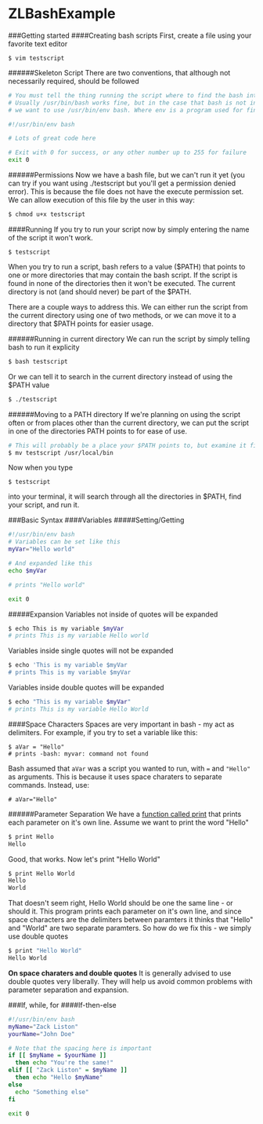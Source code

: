 # ZLBashExample

###Getting started
####Creating bash scripts
First, create a file using your favorite text editor
```
$ vim testscript
```

######Skeleton Script
There are two conventions, that although not necessarily required, should be followed<br>
```bash
# You must tell the thing running the script where to find the bash interpreter 
# Usually /usr/bin/bash works fine, but in the case that bash is not in the /usr/bin directory
# we want to use /usr/bin/env bash. Where env is a program used for finding other programs, in our case - bash.

#!/usr/bin/env bash

# Lots of great code here

# Exit with 0 for success, or any other number up to 255 for failure
exit 0

```

######Permissions
Now we have a bash file, but we can't run it yet (you can try if you want using ./testscript but you'll get a permission denied error). This is because the file does not have the execute permission set. We can allow execution of this file by the user in this way:

```bash
$ chmod u+x testscript
```

####Running
If you try to run your script now by simply entering the name of the script it won't work. 
```
$ testscript
```
When you try to run a script, bash refers to a value ($PATH) that points to one or more directories that may contain the bash script. If the script is found in none of the directories then it won't be executed. The current directory is not (and should never) be part of the $PATH. <br>

There are a couple ways to address this. We can either run the script from the current directory using one of two methods, or we can move it to a directory that $PATH points for easier usage. 

######Running in current directory
We can run the script by simply telling bash to run it explicity
```bash
$ bash testscript
```

Or we can tell it to search in the current directory instead of using the $PATH value
```bash
$ ./testscript
```

######Moving to a PATH directory
If we're planning on using the script often or from places other than the current directory, we can put the script in one of the directories PATH points to for ease of use. 
```bash
# This will probably be a place your $PATH points to, but examine it first (using echo $PATH) to be sure
$ mv testscript /usr/local/bin
```
Now when you type 
```
$ testscript
```
into your terminal, it will search through all the directories in $PATH, find your script, and run it.

###Basic Syntax
####Variables
#####Setting/Getting
```bash
#!/usr/bin/env bash
# Variables can be set like this
myVar="Hello world"

# And expanded like this 
echo $myVar

# prints "Hello world"

exit 0
```

#####Expansion
Variables not inside of quotes will be expanded 
```bash
$ echo This is my variable $myVar
# prints This is my variable Hello world
```

Variables inside single quotes will not be expanded
```bash
$ echo 'This is my variable $myVar
# prints This is my variable $myVar
```

Variables inside double quotes will be expanded
```bash
$ echo "This is my variable $myVar"
# prints This is my variable Hello World
```

####Space Characters
Spaces are very important in bash - my act as delimiters. For example, if you try to set a variable like this:
```
$ aVar = "Hello"
# prints -bash: myvar: command not found
```
Bash assumed that `aVar` was a script you wanted to run, with `=` and `"Hello"` as arguments. This is because it uses space charaters to separate commands. Instead, use:
```
# aVar="Hello"
```

######Parameter Separation
We have a [function called print](https://github.com/zackliston/ZLBashExample/tree/master/Examples) that prints each parameter on it's own line. Assume we want to print the word "Hello"

```bash
$ print Hello
Hello
```
Good, that works. Now let's print "Hello World"

```bash
$ print Hello World
Hello
World
```
That doesn't seem right, Hello World should be one the same line - or should it. This program prints each parameter on it's own line, and since space characters are the delimiters between paramters it thinks that "Hello" and "World" are two separate paramters. So how do we fix this - we simply use double quotes

```bash
$ print "Hello World"
Hello World
```

**On space charaters and double quotes**
It is generally advised to use double quotes very liberally. They will help us avoid common problems with parameter separation and expansion.

###If, while, for
####If-then-else 
```bash
#!/usr/bin/env bash
myName="Zack Liston"
yourName="John Doe"

# Note that the spacing here is important
if [[ $myName = $yourName ]]
  then echo "You're the same!"
elif [[ "Zack Liston" = $myName ]]
  then echo "Hello $myName"
else 
  echo "Something else"
fi

exit 0
```
####
